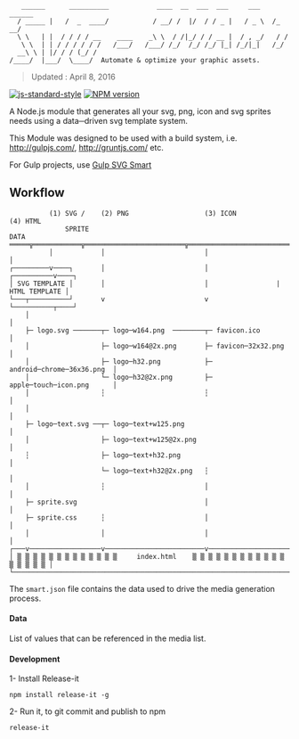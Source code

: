```
   ______      __________            ____  __  ___  ___     ___    ______
  / _____ |   /  _  ____/           / __/ /  |/  / / _ |   / _ \  /_  __/
  \ \   | |  / / / / __    ____    _\ \  / /|_/ / / __ |  / , _/   / /
   \ \  | | / / / / / /   /___/   /___/ /_/  /_/ /_/ |_| /_/|_|   /_/
  __\ \ | |/ / / (_/ /          
/____/  |___/  \____/  Automate & optimize your graphic assets.

```
> Updated : April 8, 2016

[![js-standard-style](https://img.shields.io/badge/code%20style-standard-brightgreen.svg)](http://standardjs.com/)
[![NPM version](https://badge.fury.io/js/svg-smart.svg)](http://badge.fury.io/js/svg-smart)


A Node.js module that generates all your svg, png, icon and svg sprites needs using a data─driven svg template system.

This Module was designed to be used with a build system, i.e. http://gulpjs.com/, http://gruntjs.com/ etc.

For Gulp projects, use [Gulp SVG Smart](https://github.com/websemantics/gulp-svg-smart)


## Workflow

```<small>
          (1) SVG /    (2) PNG                   (3) ICON              (4) HTML
              SPRITE
DATA ═════╦════════════╦═════════════════════════╦════════════════════════════╗
          │            │                         │                            │
┌─────────v────┐       │                         │                 ┌──────────v────┐
│ SVG TEMPLATE │       │                         │                 | HTML TEMPLATE │
└───┬──────────┘       v                         v                 └──────────┬────┘
    │                                                                         │
    ├─ logo.svg ───────┬─ logo─w164.png  ────────┬─ favicon.ico               │
    │                  ├─ logo─w164@2x.png       ├─ favicon─32x32.png         │
    │                  ├─ logo─h32.png           ├─ android─chrome─36x36.png  │
    │                  └─ logo─h32@2x.png        ├─ apple─touch─icon.png      │
    │                  ┆                         ┆                            │
    │                                                                         │
    ├─ logo─text.svg ──┬─ logo─text+w125.png                                  │
    │                  ├─ logo─text+w125@2x.png                               │
    ┆                  ├─ logo─text+h32.png                                   │
                       └─ logo─text+h32@2x.png   ┆                            │
    │                  ┆                         │                            │
    ├─ sprite.svg                                │                            │
    ├─ sprite.css      ┆                         │                            │
    │                  │                         │                            │
┌───v──────────────────v─────────────────────────v────────────────────────────v─┐
│ ▒ ▒ ▒ ▒ ▒ ▒ ▒ ▒ ▒ ▒ ▒ ▒ ▒     index.html    ▒ ▒ ▒ ▒ ▒ ▒ ▒ ▒ ▒ ▒ ▒ ▒ ▒ ▒ ▒ ▒ ▒ │
└───────────────────────────────────────────────────────────────────────────────┘
```

The `smart.json` file contains the data used to drive the media generation process.

#### Data

List of values that can be referenced in the media list.

#### Development

1- Install Release-it

```
npm install release-it -g
```

2- Run it, to git commit and publish to npm

```
release-it
```
